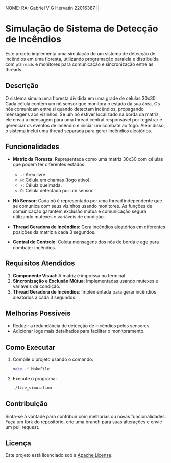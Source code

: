 NOME:                        RA:
Gabriel V G Hervatin         22016387 ||


# Simulação de Sistema de Detecção de Incêndios

Este projeto implementa uma simulação de um sistema de detecção de incêndios em uma floresta, utilizando programação paralela e distribuída com `pthreads` e monitores para comunicação e sincronização entre as threads.

## Descrição

O sistema simula uma floresta dividida em uma grade de células 30x30. Cada célula contém um nó sensor que monitora o estado da sua área. Os nós comunicam entre si quando detectam incêndios, propagando mensagens aos vizinhos. Se um nó estiver localizado na borda da matriz, ele envia a mensagem para uma thread central responsável por registrar e gerenciar os eventos de incêndio e iniciar um combate ao fogo. Além disso, o sistema inclui uma thread separada para gerar incêndios aleatórios.

## Funcionalidades

- **Matriz da Floresta**: Representada como uma matriz 30x30 com células que podem ter diferentes estados:
  - `-`: Área livre.
  - `@`: Célula em chamas (fogo ativo).
  - `/`: Célula queimada.
  - `D`: Célula detectada por um sensor.

- **Nó Sensor**: Cada nó é representado por uma thread independente que se comunica com seus vizinhos usando monitores. As funções de comunicação garantem exclusão mútua e comunicação segura utilizando mutexes e variáveis de condição.

- **Thread Geradora de Incêndios**: Gera incêndios aleatórios em diferentes posições da matriz a cada 3 segundos.

- **Central de Controle**: Coleta mensagens dos nós de borda e age para combater incêndios.

## Requisitos Atendidos

1. **Componente Visual**: A matriz é impressa no terminal
2. **Sincronização e Exclusão Mútua**: Implementadas usando mutexes e variáveis de condição.
3. **Thread Geradora de Incêndios**: Implementada para gerar incêndios aleatórios a cada 3 segundos.

## Melhorias Possíveis

- Reduzir a redundância de detecção de incêndios pelos sensores.
- Adicionar logs mais detalhados para facilitar o monitoramento.

## Como Executar

1. Compile o projeto usando o comando:
   ```bash
   make -f MakeFile
   ```

2. Execute o programa:
   ```bash
   ./fire_simulation
   ```

## Contribuição

Sinta-se à vontade para contribuir com melhorias ou novas funcionalidades. Faça um fork do repositório, crie uma branch para suas alterações e envie um pull request.

## Licença

Este projeto está licenciado sob a [Apache License](LICENSE).
